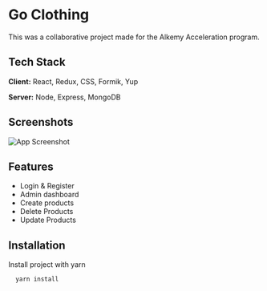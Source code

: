 
# Go Clothing

This was a collaborative project made for the Alkemy Acceleration program.



## Tech Stack

**Client:** React, Redux, CSS, Formik, Yup

**Server:** Node, Express, MongoDB


## Screenshots

![App Screenshot](https://i.imgur.com/hsCLyRY.png)


## Features

- Login & Register
- Admin dashboard
- Create products
- Delete Products
- Update Products




## Installation

Install project with yarn

```bash
  yarn install 
```
    
